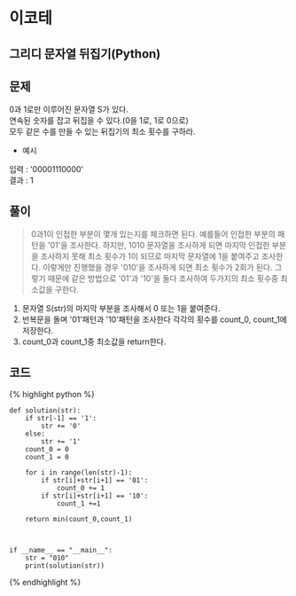 # 이코테

## 그리디 문자열 뒤집기(Python)

## 문제

0과 1로만 이루어진 문자열 S가 있다.<br>
연속된 숫자를 잡고 뒤집을 수 있다.(0을 1로, 1로 0으로)<br>
모두 같은 수를 만들 수 있는 뒤집기의 최소 횟수를 구하라.

- 예시

입력 : '00001110000'<br>
결과 : 1
  
## 풀이
> 0과1이 인접한 부분이 몇개 있는지를 체크하면 된다. 예를들어 인접한 부분의 패턴을 '01'을 조사한다. 하지만, 1010 문자열을 조사하게 되면 마지막 인접한 부분을 조사하지 못해 최소 횟수가 1이 되므로
> 마지막 문자열에 1을 붙여주고 조사한다. 이렇게만 진행했을 경우 '010'을 조사하게 되면 최소 횟수가 2회가 된다. 그렇기 때문에 같은 방법으로 '01'과 '10'을 둘다 조사하여 두가지의 최소 횟수중 최소값을 구한다.

1. 문자열 S(str)의 마지막 부분을 조사해서 0 또는 1을 붙여준다.
2. 반복문을 돌며 '01'패턴과 '10'패턴을 조사한다 각각의 횟수를 count_0, count_1에 저장한다.
3. count_0과 count_1중 최소값을 return한다.



## 코드

{% highlight python %}

    def solution(str):
        if str[-1] == '1':
            str += '0'
        else:
            str += '1'
        count_0 = 0
        count_1 = 0
    
        for i in range(len(str)-1):
            if str[i]+str[i+1] == '01':
                count_0 += 1
            if str[i]+str[i+1] == '10':
                count_1 +=1
    
        return min(count_0,count_1)
    
    
    
    if __name__ == "__main__":
        str = "010"
        print(solution(str))

{% endhighlight %}